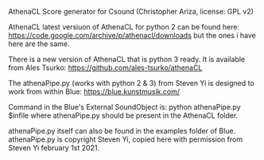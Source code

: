 AthenaCL Score generator for Csound (Christopher Ariza, license: GPL v2)

AthenaCL latest versiuon of AthenaCL for python 2 can be found here: https://code.google.com/archive/p/athenacl/downloads but the ones i have here are the same.

There is a new version of AthenaCL that is python 3 ready. It is available from Ales Tsurko: https://github.com/ales-tsurko/athenaCL

The athenaPipe.py (works with python 2 & 3) from Steven Yi is designed to work from within Blue: https://blue.kunstmusik.com/

Command in the Blue's External SoundObject is: 
python athenaPipe.py $infile
where athenaPipe.py should be present in the AthenaCL folder.

athenaPipe.py itself can also be found in the examples folder of Blue.
athenaPipe.py is copyright Steven Yi, copied here with permission from Steven Yi february 1st 2021.
